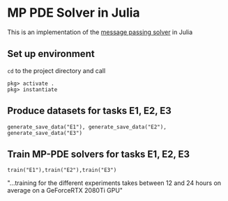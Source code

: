 # MP PDE Solver in Julia

This is an implementation of the [message passing solver](https://github.com/brandstetter-johannes/MP-Neural-PDE-Solvers) in Julia

## Set up environment
`cd` to the project directory and call
```
pkg> activate .
pkg> instantiate
```

## Produce datasets for tasks E1, E2, E3
`generate_save_data("E1"), generate_save_data("E2"), generate_save_data("E3")`

## Train MP-PDE solvers for tasks E1, E2, E3
`train("E1"),train("E2"),train("E3")`

"...training for the different experiments takes between 12 and 24 hours on average on a GeForceRTX 2080Ti GPU"
